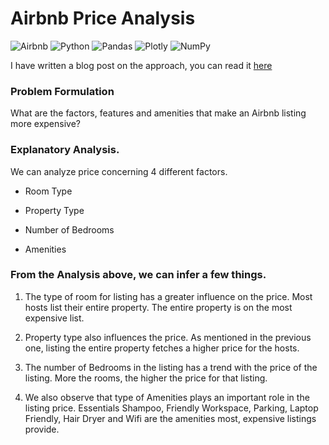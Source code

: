 # Airbnb Price Analysis
![Airbnb](https://img.shields.io/badge/Airbnb-%23ff5a5f.svg?style=for-the-badge&logo=Airbnb&logoColor=white)
![Python](https://img.shields.io/badge/python-3670A0?style=for-the-badge&logo=python&logoColor=ffdd54)
![Pandas](https://img.shields.io/badge/pandas-%23150458.svg?style=for-the-badge&logo=pandas&logoColor=white)
![Plotly](https://img.shields.io/badge/Plotly-%233F4F75.svg?style=for-the-badge&logo=plotly&logoColor=white)
![NumPy](https://img.shields.io/badge/numpy-%23013243.svg?style=for-the-badge&logo=numpy&logoColor=white)

I have written a blog post on the approach, you can read it [here](https://imnischaygowda.hashnode.dev/explanatory-data-analysis-airbnb-data)

### Problem Formulation
What are the factors, features and amenities that make an Airbnb listing more expensive?


### Explanatory Analysis.
We can analyze price concerning 4 different factors.

* Room Type

* Property Type

* Number of Bedrooms

* Amenities


### From the Analysis above, we can infer a few things.

1. The type of room for listing has a greater influence on the price. Most hosts list their entire property. The entire property is on the most expensive list.

2. Property type also influences the price. As mentioned in the previous one, listing the entire property fetches a higher price for the hosts.

3. The number of Bedrooms in the listing has a trend with the price of the listing. More the rooms, the higher the price for that listing.

4. We also observe that type of Amenities plays an important role in the listing price. Essentials Shampoo, Friendly Workspace, Parking, Laptop Friendly, Hair Dryer and    Wifi are the amenities most, expensive listings provide.
